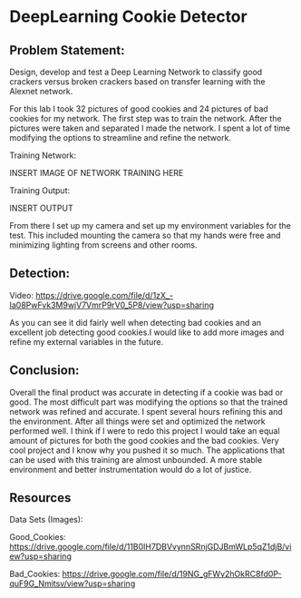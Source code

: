 # DeepLearning Cookie Detector

## Problem Statement: 

Design, develop and test a Deep Learning Network to classify good crackers versus broken crackers based on transfer learning with the Alexnet network. 

For this lab I took 32 pictures of good cookies and 24 pictures of bad cookies for my network. The first step was to train the network. After the pictures were taken and separated I made the network. I spent a lot of time modifying the options to streamline and refine the network.

Training Network:

INSERT IMAGE OF NETWORK TRAINING HERE

Training Output:

INSERT OUTPUT

From there I set up my camera and set up my environment variables for the test. This included mounting the camera so that my hands were free and minimizing lighting from screens and other rooms. 

## Detection:

Video:
https://drive.google.com/file/d/1zX_-Ia08PwFvk3M9wjV7VmrP9rV0_5P8/view?usp=sharing 

As you can see it did fairly well when detecting bad cookies and an excellent job detecting good cookies.I would like to add more images and refine my external variables in the future.

## Conclusion: 

Overall the final product was accurate in detecting if a cookie was bad or good. The most difficult part was modifying the options so that the trained network was refined and accurate. I spent several hours refining this and the environment. After all things were set and optimized the network performed well. I think if I were to redo this project I would take an equal amount of pictures for both the good cookies and the bad cookies. Very cool project and I know why you pushed it so much. The applications that can be used with this training are almost unbounded. A more stable environment and better instrumentation would do a lot of justice.


## Resources
Data Sets (Images): 

Good_Cookies: 
https://drive.google.com/file/d/11B0IH7DBVvynnSRnjGDJBmWLp5qZ1djB/view?usp=sharing 

Bad_Cookies: 
https://drive.google.com/file/d/19NG_gFWv2hOkRC8fd0P-quF9G_Nmitsv/view?usp=sharing 
